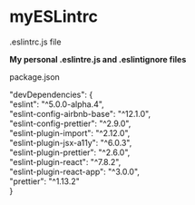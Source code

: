 # myESLintrc
.eslintrc.js file

**My personal .eslintre.js and .eslintignore files**

package.json

"devDependencies": { <br>
  "eslint": "^5.0.0-alpha.4", <br>
  "eslint-config-airbnb-base": "^12.1.0", <br>
  "eslint-config-prettier": "^2.9.0", <br>
  "eslint-plugin-import": "^2.12.0", <br>
  "eslint-plugin-jsx-a11y": "^6.0.3", <br>
  "eslint-plugin-prettier": "^2.6.0", <br>
  "eslint-plugin-react": "^7.8.2", <br>
  "eslint-plugin-react-app": "^3.0.0", <br>
  "prettier": "^1.13.2" <br>
}